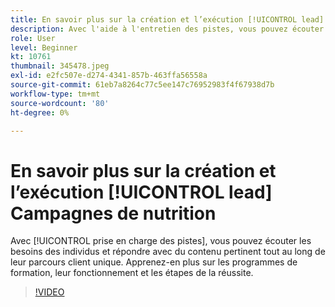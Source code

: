 ```yaml
---
title: En savoir plus sur la création et l’exécution [!UICONTROL lead] Campagnes de nutrition
description: Avec l'aide à l'entretien des pistes, vous pouvez écouter les besoins des individus et répondre avec du contenu pertinent tout au long de leur parcours d'acheteurs unique. Apprenez-en plus sur les programmes de formation, leur fonctionnement et les étapes de la réussite.
role: User
level: Beginner
kt: 10761
thumbnail: 345478.jpeg
exl-id: e2fc507e-d274-4341-857b-463ffa56558a
source-git-commit: 61eb7a8264c77c5ee147c76952983f4f67938d7b
workflow-type: tm+mt
source-wordcount: '80'
ht-degree: 0%

---
```


# En savoir plus sur la création et l’exécution [!UICONTROL lead] Campagnes de nutrition

Avec [!UICONTROL prise en charge des pistes], vous pouvez écouter les besoins des individus et répondre avec du contenu pertinent tout au long de leur parcours client unique. Apprenez-en plus sur les programmes de formation, leur fonctionnement et les étapes de la réussite.

>[!VIDEO](https://video.tv.adobe.com/v/345478/?quality=12&learn=on)
